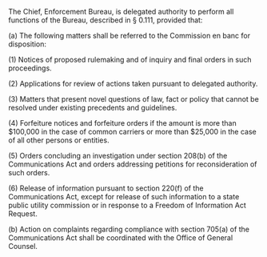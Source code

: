 The Chief, Enforcement Bureau, is delegated authority to perform all functions of the Bureau, described in § 0.111, provided that:

(a) The following matters shall be referred to the Commission en banc for disposition:
                          

(1) Notices of proposed rulemaking and of inquiry and final orders in such proceedings.

(2) Applications for review of actions taken pursuant to delegated authority.

(3) Matters that present novel questions of law, fact or policy that cannot be resolved under existing precedents and guidelines.

(4) Forfeiture notices and forfeiture orders if the amount is more than $100,000 in the case of common carriers or more than $25,000 in the case of all other persons or entities.

(5) Orders concluding an investigation under section 208(b) of the Communications Act and orders addressing petitions for reconsideration of such orders.

(6) Release of information pursuant to section 220(f) of the Communications Act, except for release of such information to a state public utility commission or in response to a Freedom of Information Act Request.

(b) Action on complaints regarding compliance with section 705(a) of the Communications Act shall be coordinated with the Office of General Counsel.

